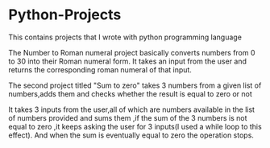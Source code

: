# Python-Projects
This contains projects that I wrote with python programming language 

The Number to Roman numeral project basically converts numbers from 0 to 30 into their Roman numeral form.
It takes an input from the user and returns the corresponding roman numeral of that input.

The second project titled "Sum to zero" takes  3 numbers from a given list of numbers,adds them and checks whether the result is equal to zero or not

It takes 3 inputs from the user,all of which are numbers available in the list of numbers provided and sums them ,if the sum of the 3 numbers is not equal to zero ,it keeps asking the user for 3 inputs(I used a while loop to this effect).
And when the sum is eventually equal to zero the operation stops.
